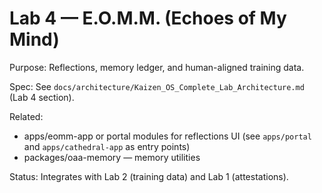 # Lab 4 — E.O.M.M. (Echoes of My Mind)

Purpose: Reflections, memory ledger, and human-aligned training data.

Spec: See `docs/architecture/Kaizen_OS_Complete_Lab_Architecture.md` (Lab 4 section).

Related:
- apps/eomm-app or portal modules for reflections UI (see `apps/portal` and `apps/cathedral-app` as entry points)
- packages/oaa-memory — memory utilities

Status: Integrates with Lab 2 (training data) and Lab 1 (attestations).
